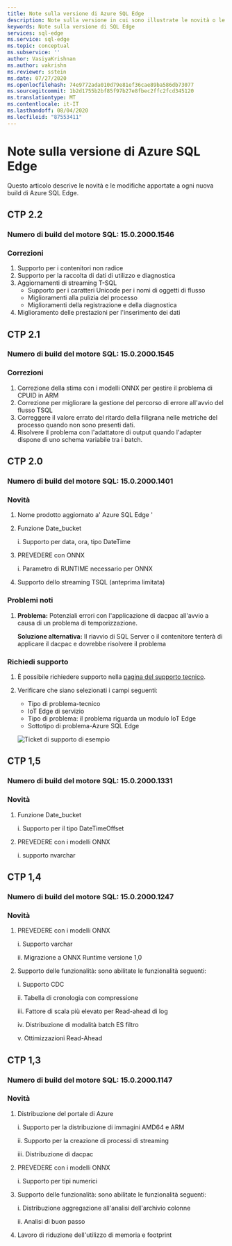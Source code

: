 ```yaml
---
title: Note sulla versione di Azure SQL Edge
description: Note sulla versione in cui sono illustrate le novità o le modifiche apportate alle immagini Edge di Azure SQL
keywords: Note sulla versione di SQL Edge
services: sql-edge
ms.service: sql-edge
ms.topic: conceptual
ms.subservice: ''
author: VasiyaKrishnan
ms.author: vakrishn
ms.reviewer: sstein
ms.date: 07/27/2020
ms.openlocfilehash: 74e9772ada010d79e81ef36cae89ba586db73077
ms.sourcegitcommit: 1b2d1755b2bf85f97b27e8fbec2ffc2fcd345120
ms.translationtype: MT
ms.contentlocale: it-IT
ms.lasthandoff: 08/04/2020
ms.locfileid: "87553411"
---
```

# <a name="azure-sql-edge-release-notes"></a>Note sulla versione di Azure SQL Edge 

Questo articolo descrive le novità e le modifiche apportate a ogni nuova build di Azure SQL Edge.

## <a name="ctp-22"></a>CTP 2.2
### <a name="sql-engine-build-number---15020001546"></a>Numero di build del motore SQL: 15.0.2000.1546
### <a name="fixes"></a>Correzioni
1. Supporto per i contenitori non radice 
2. Supporto per la raccolta di dati di utilizzo e diagnostica 
3. Aggiornamenti di streaming T-SQL
   - Supporto per i caratteri Unicode per i nomi di oggetti di flusso
   - Miglioramenti alla pulizia del processo
   - Miglioramenti della registrazione e della diagnostica
4. Miglioramento delle prestazioni per l'inserimento dei dati

## <a name="ctp-21"></a>CTP 2.1 
### <a name="sql-engine-build-number---15020001545"></a>Numero di build del motore SQL: 15.0.2000.1545
### <a name="fixes"></a>Correzioni
1. Correzione della stima con i modelli ONNX per gestire il problema di CPUID in ARM 
2. Correzione per migliorare la gestione del percorso di errore all'avvio del flusso TSQL 
3. Correggere il valore errato del ritardo della filigrana nelle metriche del processo quando non sono presenti dati. 
4. Risolvere il problema con l'adattatore di output quando l'adapter dispone di uno schema variabile tra i batch.  

## <a name="ctp-20"></a>CTP 2.0 
### <a name="sql-engine-build-number---15020001401"></a>Numero di build del motore SQL: 15.0.2000.1401
### <a name="whats-new"></a>Novità
1.  Nome prodotto aggiornato a' Azure SQL Edge '
1.  Funzione Date_bucket

    i.  Supporto per data, ora, tipo DateTime
3.  PREVEDERE con ONNX
    
    i.  Parametro di RUNTIME necessario per ONNX 
    
4.  Supporto dello streaming TSQL (anteprima limitata) 
 
### <a name="known-issues"></a>Problemi noti

1. <b>Problema:</b> Potenziali errori con l'applicazione di dacpac all'avvio a causa di un problema di temporizzazione.

    <b>Soluzione alternativa:</b> Il riavvio di SQL Server o il contenitore tenterà di applicare il dacpac e dovrebbe risolvere il problema
### <a name="request-support"></a>Richiedi supporto
1. È possibile richiedere supporto nella [pagina del supporto tecnico](https://ms.portal.azure.com/#blade/Microsoft_Azure_Support/HelpAndSupportBlade/newsupportrequest).

4. Verificare che siano selezionati i campi seguenti: 
    * Tipo di problema-tecnico 
    * IoT Edge di servizio
    * Tipo di problema: il problema riguarda un modulo IoT Edge
    * Sottotipo di problema-Azure SQL Edge

   ![Ticket di supporto di esempio](media/get-support/support-ticket.png)

## <a name="ctp-15"></a>CTP 1,5
### <a name="sql-engine-build-number---15020001331"></a>Numero di build del motore SQL: 15.0.2000.1331
### <a name="whats-new"></a>Novità
1. Funzione Date_bucket
    
    i. Supporto per il tipo DateTimeOffset
2. PREVEDERE con i modelli ONNX

    i. supporto nvarchar
 
## <a name="ctp-14"></a>CTP 1,4
### <a name="sql-engine-build-number---15020001247"></a>Numero di build del motore SQL: 15.0.2000.1247
### <a name="whats-new"></a>Novità
1.  PREVEDERE con i modelli ONNX
 
    i.  Supporto varchar
    
    ii. Migrazione a ONNX Runtime versione 1,0 
2.  Supporto delle funzionalità: sono abilitate le funzionalità seguenti:

    i.   Supporto CDC

    ii.  Tabella di cronologia con compressione

    iii. Fattore di scala più elevato per Read-ahead di log

    iv.  Distribuzione di modalità batch ES filtro

    v.   Ottimizzazioni Read-Ahead
 
## <a name="ctp-13"></a>CTP 1,3
### <a name="sql-engine-build-number---15020001147"></a>Numero di build del motore SQL: 15.0.2000.1147
### <a name="whats-new"></a>Novità
1. Distribuzione del portale di Azure 

    i.   Supporto per la distribuzione di immagini AMD64 e ARM

    ii.  Supporto per la creazione di processi di streaming

    iii. Distribuzione di dacpac
2. PREVEDERE con i modelli ONNX

    i. Supporto per tipi numerici
3. Supporto delle funzionalità: sono abilitate le funzionalità seguenti:

    i.  Distribuzione aggregazione all'analisi dell'archivio colonne

    ii. Analisi di buon passo
4. Lavoro di riduzione dell'utilizzo di memoria e footprint
